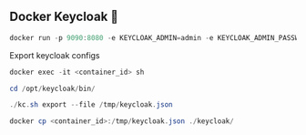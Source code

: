 ## Docker Keycloak 🐳

```powershell
docker run -p 9090:8080 -e KEYCLOAK_ADMIN=admin -e KEYCLOAK_ADMIN_PASSWORD=admin quay.io/keycloak/keycloak:22.0.5 start-dev
```


Export keycloak configs
```powershell
docker exec -it <container_id> sh
```

```powershell
cd /opt/keycloak/bin/
```

```powershell
./kc.sh export --file /tmp/keycloak.json
```

```powershell
docker cp <container_id>:/tmp/keycloak.json ./keycloak/
```
